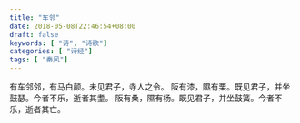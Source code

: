 ```yaml
---
title: "车邻"
date: 2018-05-08T22:46:54+08:00
draft: false
keywords: [ "诗", "诗歌"]
categories: [ "诗经"]
tags: [ "秦风"]
---
```

有车邻邻，有马白颠。未见君子，寺人之令。
阪有漆，隰有栗。既见君子，并坐鼓瑟。今者不乐，逝者其耋。
阪有桑，隰有杨。既见君子，并坐鼓簧。今者不乐，逝者其亡。